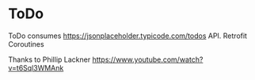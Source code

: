 # ToDo
ToDo consumes https://jsonplaceholder.typicode.com/todos API.
Retrofit
Coroutines

Thanks to Phillip Lackner https://www.youtube.com/watch?v=t6Sql3WMAnk
